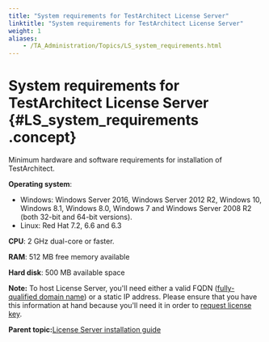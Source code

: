 ```yaml
--- 
title: "System requirements for TestArchitect License Server"
linktitle: "System requirements for TestArchitect License Server"
weight: 1
aliases: 
    - /TA_Administration/Topics/LS_system_requirements.html
---
```

# System requirements for TestArchitect License Server {#LS_system_requirements .concept}

Minimum hardware and software requirements for installation of TestArchitect.

**Operating system**:

-   Windows: Windows Server 2016, Windows Server 2012 R2, Windows 10, Windows 8.1, Windows 8.0, Windows 7 and Windows Server 2008 R2 \(both 32-bit and 64-bit versions\).
-   Linux: Red Hat 7.2, 6.6 and 6.3

**CPU**: 2 GHz dual-core or faster.

**RAM**: 512 MB free memory available

**Hard disk**: 500 MB available space

**Note:** To host License Server, you'll need either a valid FQDN \([fully-qualified domain name](https://en.wikipedia.org/wiki/Fully_qualified_domain_name)\) or a static IP address. Please ensure that you have this information at hand because you'll need it in order to [request license key](LS_TA_requesting_key.md#).

**Parent topic:**[License Server installation guide](../../TA_InstallationGuide/DITA_source/Topics/inst_LS.html)

